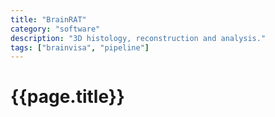 ```yaml
---
title: "BrainRAT"
category: "software"
description: "3D histology, reconstruction and analysis."
tags: ["brainvisa", "pipeline"]
---
```


# {{page.title}}